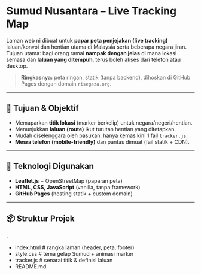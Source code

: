# Sumud Nusantara – Live Tracking Map

Laman web ni dibuat untuk **papar peta penjejakan (live tracking)** laluan/konvoi dan hentian utama di Malaysia serta beberapa negara jiran. Tujuan utama: bagi orang ramai **nampak dengan jelas** di mana lokasi semasa dan **laluan yang ditempuh**, terus boleh akses dari telefon atau desktop.

> **Ringkasnya:** peta ringan, statik (tanpa backend), dihoskan di GitHub Pages dengan domain `risegaza.org`.

---

## 🎯 Tujuan & Objektif
- Memaparkan **titik lokasi** (marker berkelip) untuk negara/negeri/hentian.
- Menunjukkan **laluan (route)** ikut turutan hentian yang ditetapkan.
- Mudah diselenggara oleh pasukan: hanya kemas kini 1 fail `tracker.js`.
- **Mesra telefon (mobile-friendly)** dan pantas dimuat (fail statik + CDN).

---

## 🧰 Teknologi Digunakan
- **Leaflet.js** + OpenStreetMap (paparan peta)
- **HTML, CSS, JavaScript** (vanilla, tanpa framework)
- **GitHub Pages** (hosting statik + custom domain)

---

## 📦 Struktur Projek
.
- index.html # rangka laman (header, peta, footer)
- style.css # tema gelap Sumud + animasi marker
- tracker.js # senarai titik & definisi laluan
- README.md
